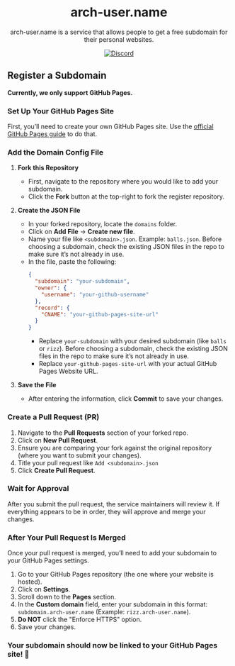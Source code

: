 <h1 align="center">arch-user.name</h1>

<p align="center">arch-user.name is a service that allows people to get a free subdomain for their personal websites.</p>

<div align="center">
  <a href="https://discord.gg/AdnMpTK7TS"><img alt="Discord" src="https://invidget.switchblade.xyz/AdnMpTK7TS"></a>
</div>

## Register a Subdomain

**Currently, we only support GitHub Pages.**

### Set Up Your GitHub Pages Site

First, you’ll need to create your own GitHub Pages site. Use the [official GitHub Pages guide](https://docs.github.com/en/pages/getting-started-with-github-pages) to do that.

### Add the Domain Config File

1. **Fork this Repository**

   - First, navigate to the repository where you would like to add your subdomain.
   - Click the **Fork** button at the top-right to fork the register repository.

2. **Create the JSON File**

   - In your forked repository, locate the `domains` folder.
   - Click on **Add File** → **Create new file**.
   - Name your file like `<subdomain>.json`. Example: `balls.json`. Before choosing a subdomain, check the existing JSON files in the repo to make sure it’s not already in use.
   - In the file, paste the following:
     ```json
     {
       "subdomain": "your-subdomain",
       "owner": {
         "username": "your-github-username"
       },
       "record": {
         "CNAME": "your-github-pages-site-url"
       }
     }
     ```
     - Replace `your-subdomain` with your desired subdomain (like `balls` or `rizz`). Before choosing a subdomain, check the existing JSON files in the repo to make sure it’s not already in use.
     - Replace `your-github-pages-site-url` with your actual GitHub Pages Website URL.

3. **Save the File**
   - After entering the information, click **Commit** to save your changes.

### Create a Pull Request (PR)

1. Navigate to the **Pull Requests** section of your forked repo.
2. Click on **New Pull Request**.
3. Ensure you are comparing your fork against the original repository (where you want to submit your changes).
4. Title your pull request like `Add <subdomain>.json`
5. Click **Create Pull Request**.

### Wait for Approval

After you submit the pull request, the service maintainers will review it. If everything appears to be in order, they will approve and merge your changes.

### After Your Pull Request Is Merged

Once your pull request is merged, you’ll need to add your subdomain to your GitHub Pages settings.

1. Go to your GitHub Pages repository (the one where your website is hosted).
2. Click on **Settings**.
3. Scroll down to the **Pages** section.
4. In the **Custom domain** field, enter your subdomain in this format: `subdomain.arch-user.name` (Example: `rizz.arch-user.name`).
5. **Do NOT** click the "Enforce HTTPS" option.
6. Save your changes.

### Your subdomain should now be linked to your GitHub Pages site! 🎉
